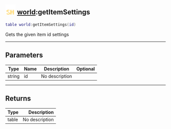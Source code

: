 ## <img src="../../.gitbook/assets/shared.png" width="32" height="32" /> [world](../world/README.md):getItemSettings

```lua
table world:getItemSettings(id)
```

Gets the given item id settings<br>

-----------------
## Parameters

| Type   | Name | Description | Optional |
| ------ | ---- | ----------- | -------: |
| string | id | No description |  |

-----------------
## Returns

| Type   | Description |
| ------ | ----------: |
| table | No description |
